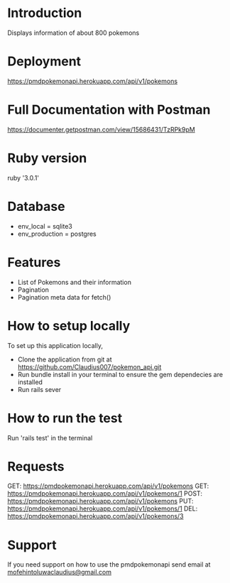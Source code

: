 
# Introduction

Displays information of about 800 pokemons

# Deployment

<https://pmdpokemonapi.herokuapp.com/api/v1/pokemons>

# Full Documentation with Postman

<https://documenter.getpostman.com/view/15686431/TzRPk9pM>

# Ruby version

ruby '3.0.1'

# Database

- env_local = sqlite3
- env_production = postgres

# Features

- List of Pokemons and their information
- Pagination
- Pagination meta data for fetch()

# How to setup locally

To set up this application locally,

- Clone the application from git at <https://github.com/Claudius007/pokemon_api.git>
- Run bundle install in your terminal to ensure the gem dependecies are installed
- Run rails sever

# How to run the test

Run 'rails test' in the terminal

# Requests

GET: <https://pmdpokemonapi.herokuapp.com/api/v1/pokemons>
GET: <https://pmdpokemonapi.herokuapp.com/api/v1/pokemons/1>
POST: <https://pmdpokemonapi.herokuapp.com/api/v1/pokemons>
PUT: <https://pmdpokemonapi.herokuapp.com/api/v1/pokemons/1>
DEL: <https://pmdpokemonapi.herokuapp.com/api/v1/pokemons/3>

# Support

If you need support on how to use the pmdpokemonapi send email at mofehintoluwaclaudius@gmail.com
